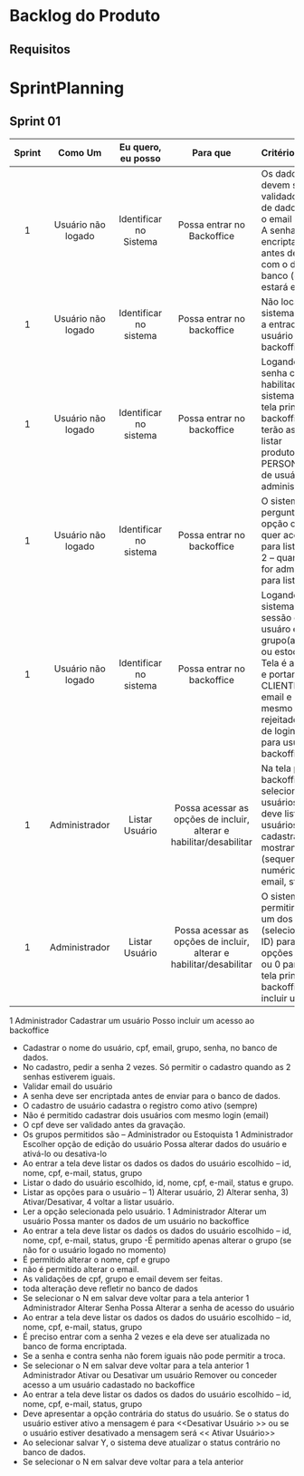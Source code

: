 # Backlog do Produto 

## Requisitos 

# SprintPlanning
## Sprint 01
|Sprint  |Como Um  |Eu quero, eu posso  |Para que  |Critério de aceite |
|:------:|:-------:|:------------------:|:--------:|:------------------|
|1|Usuário não logado|Identificar no Sistema|Possa entrar no Backoffice|Os dados de login devem ser validados no banco de dados(O login é o email do usuário); A senha deve ser   encriptada na ponta antes de validação com o dado no banco (que também estará encriptado).|
|1|Usuário não logado|Identificar no sistema|Possa entrar no backoffice|Não localizando o sistema deve negar a entrada do usuário no backoffice.|
|1|Usuário não logado|Identificar no sistema|Possa entrar no backoffice|Logando (usuário e senha corretos e habilitado - ativo) o sistema deve cair na tela principal do backoffice onde terão as opçõe de listar produtos(todos PERSONAS) e lista de usuário para administrador.|
|1|Usuário não logado|Identificar no sistema|Possa entrar no backoffice|O sistema deve perguntar qual opção o usuário quer acessar (1 para listar produto e 2 – quando usuário for administrador – para listar usuário)|
|1|Usuário não logado|Identificar no sistema|Possa entrar no backoffice|Logando também o sistema deve criar a sessão com o usuáro e seu grupo(administrador ou estoquista).Esta Tela é a de usuário e portanto, se um CLIENTE entrar com email e senha o mesmo deve ser rejeitado. Esta tela de login é apenas para usuários de backoffice|
|1|Administrador|Listar Usuário|Possa acessar as opções de incluir, alterar e habilitar/desabilitar|Na tela principal do backoffice, ao selecionar Listar usuários o sistema deve lista todos os usuários cadastrados mostrando o ID (sequencial numérico), Nome, email, status, Grupo.|
|1|Administrador|Listar Usuário|Possa acessar as opções de incluir, alterar e habilitar/desabilitar|O sistema deve permitir escolher um dos usuários (selecionando seu ID) para a tela de opções de usuário ou 0 para voltar a tela principal do backoffice oi I para incluir usuário.|
 
1
Administrador
Cadastrar um usuário
Posso incluir um acesso ao backoffice
- Cadastrar o nome do usuário, cpf, email, grupo, senha, no banco de dados.
- No cadastro, pedir a senha 2 vezes. Só permitir o cadastro quando as 2 senhas estiverem iguais.
- Validar email do usuário
- A senha deve ser encriptada antes de enviar para o banco de dados.
- O cadastro de usuário cadastra o registro como ativo (sempre)
- Não é permitido cadastrar dois usuários com mesmo login (email)
- O cpf deve ser validado antes da gravação.
- Os grupos permitidos são – Administrador ou Estoquista
1
Administrador
Escolher opção de edição do usuário
Possa alterar dados do usuário e ativá-lo ou desativa-lo
- Ao entrar a tela deve listar os dados os dados do usuário escolhido – id, nome, cpf, e-mail, status, grupo
- Listar o dado do usuário escolhido, id, nome, cpf, e-mail, status e grupo.
- Listar as opções para o usuário – 1) Alterar usuário, 2) Alterar senha, 3) Ativar/Desativar, 4 voltar a listar usuário.
- Ler a opção selecionada pelo usuário.
1
Administrador
Alterar um usuário
Possa manter os dados de um usuário no backoffice
- Ao entrar a tela deve listar os dados os dados do usuário escolhido – id, nome, cpf, e-mail, status, grupo
-É permitido apenas alterar o grupo (se não for o usuário logado no momento)
- É permitido alterar o nome, cpf e grupo
- não é permitido alterar o email.
- As validações de cpf, grupo e email devem ser feitas.
- toda alteração deve refletir no banco de dados
- Se selecionar o N em salvar deve voltar para a tela anterior
1
Administrador
Alterar Senha
Possa Alterar a senha de acesso do usuário
- Ao entrar a tela deve listar os dados os dados do usuário escolhido – id, nome, cpf, e-mail, status, grupo
- É preciso entrar com a senha 2 vezes e ela deve ser atualizada no banco de forma encriptada.
- Se a senha e contra senha não forem iguais não pode permitir a troca.
- Se selecionar o N em salvar deve voltar para a tela anterior
1
Administrador
Ativar ou Desativar um usuário
Remover ou conceder acesso a um usuário cadastado no backoffice
- Ao entrar a tela deve listar os dados os dados do usuário escolhido – id, nome, cpf, e-mail, status, grupo
- Deve apresentar a opção contrária do status do usuário. Se o status do usuário estiver ativo a mensagem é para <<Desativar Usuário >> ou se o usuário estiver desativado a mensagem será << Ativar Usuário>>
- Ao selecionar salvar Y, o sistema deve atualizar o status contrário no banco de dados.
- Se selecionar o N em salvar deve voltar para a tela anterior
